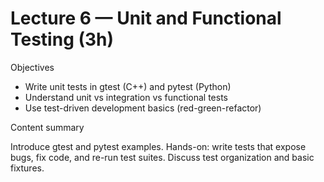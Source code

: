 # Lecture 6 — Unit and Functional Testing (3h)

Objectives

- Write unit tests in gtest (C++) and pytest (Python)
- Understand unit vs integration vs functional tests
- Use test-driven development basics (red-green-refactor)

Content summary

Introduce gtest and pytest examples. Hands-on: write tests that expose bugs, fix code, and re-run test suites. Discuss test organization and basic fixtures.
